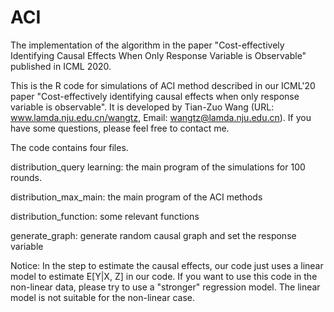 # ACI
The implementation of the algorithm in the paper "Cost-effectively Identifying Causal Effects When Only Response Variable is Observable" published in ICML 2020.

This is the R code for simulations of ACI method described in our ICML'20 paper "Cost-effectively identifying causal effects when only response variable is observable". It is developed by Tian-Zuo Wang (URL: www.lamda.nju.edu.cn/wangtz, Email: wangtz@lamda.nju.edu.cn). If you have some questions, please feel free to contact me.

The code contains four files.

distribution_query learning: the main program of the simulations for 100 rounds.

distribution_max_main: the main program of the ACI methods

distribution_function: some relevant functions

generate_graph: generate random causal graph and set the response variable

Notice: In the step to estimate the causal effects, our code just uses a linear model to estimate E[Y|X, Z] in our code. If you want to use this code in the non-linear data, please try to use a "stronger" regression model. The linear model is not suitable for the non-linear case.
